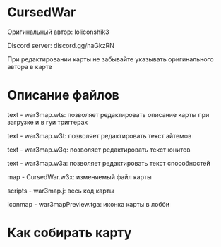 # CursedWar
Оригинальный автор: loliconshik3

Discord server: discord.gg/naGkzRN

При редактировании карты не забывайте указывать оригинального автора в карте

# Описание файлов

text - war3map.wts: позволяет редактировать описание карты при загрузке и в гуи триггерах

text - war3map.w3t: позволяет редактировать текст айтемов 

text - war3map.w3q: позволяет редактировать текст юнитов

text - war3map.w3a: позволяет редактировать текст способностей

map - CursedWar.w3x: изменяемый файл карты

scripts - war3map.j: весь код карты

iconmap - war3mapPreview.tga: иконка карты в лобби

# Как собирать карту
